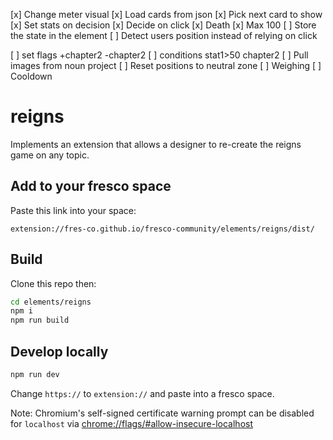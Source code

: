 [x] Change meter visual
[x] Load cards from json
[x] Pick next card to show
[x] Set stats on decision
[x] Decide on click
[x] Death
[x] Max 100
[ ] Store the state in the element
[ ] Detect users position instead of relying on click

[ ] set flags +chapter2 -chapter2
[ ] conditions stat1>50 chapter2
[ ] Pull images from noun project
[ ] Reset positions to neutral zone
[ ] Weighing
[ ] Cooldown

# reigns

Implements an extension that allows a designer to re-create the reigns game on any topic.

## Add to your fresco space

Paste this link into your space:

```
extension://fres-co.github.io/fresco-community/elements/reigns/dist/
```

## Build

Clone this repo then:

```bash
cd elements/reigns
npm i
npm run build
```

## Develop locally

```bash
npm run dev
```

Change `https://` to `extension://` and paste into a fresco space.

Note: Chromium's self-signed certificate warning prompt can be disabled for `localhost` via <chrome://flags/#allow-insecure-localhost>
